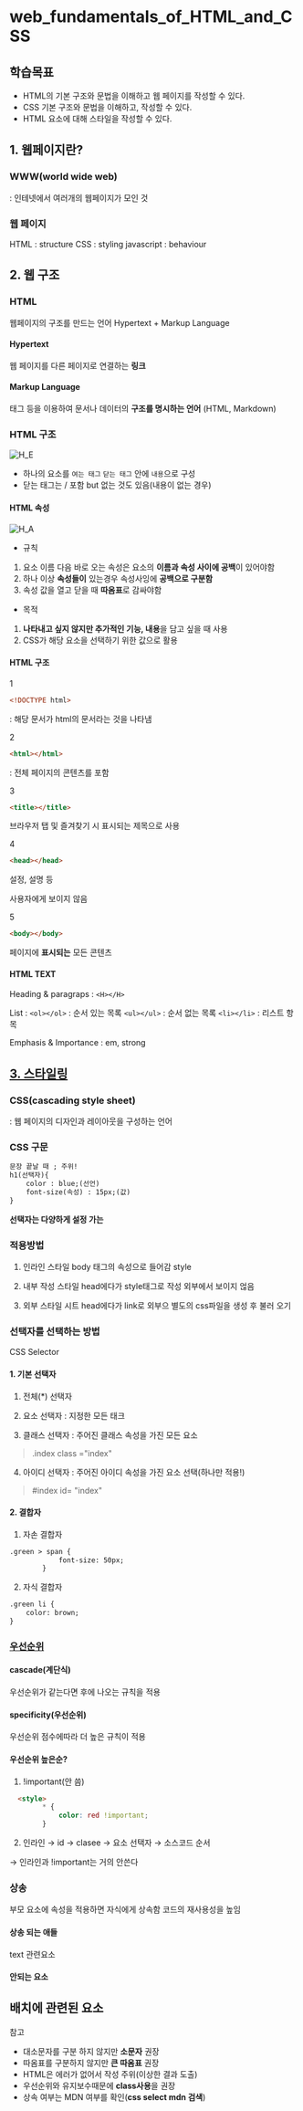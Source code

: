 # web_fundamentals_of_HTML_and_CSS

## 학습목표
- HTML의 기본 구조와 문법을 이해하고 웹 페이지를 작성할 수 있다.
- CSS 기본 구조와 문법을 이해하고, 작성할 수 있다.
- HTML 요소에 대해 스타일을 작성할 수 있다.

## 1. 웹페이지란?
### WWW(world wide web) 
: 인테넷에서 여러개의 웹페이지가 모인 것

### 웹 페이지
HTML : structure
CSS : styling
javascript : behaviour

## 2. 웹 구조
### HTML
웹페이지의 구조를 만드는 언어
Hypertext + Markup Language

#### Hypertext
웹 페이지를 다른 페이지로 연결하는 **링크**

#### Markup Language
태그 등을 이용하여 문서나 데이터의 **구조를 명시하는 언어**
(HTML, Markdown)

### HTML 구조
![H_E](HTML_E.png)
- 하나의 요소를 `여는 태그` `닫는 태그` 안에 `내용`으로 구성
- 닫는 태그는 / 포함  but 없는 것도 있음(내용이 없는 경우)


#### HTML 속성
![H_A](HTML_A.png)
- 규칙

1. 요소 이름 다음 바로 오는 속성은 요소의 **이름과 속성 사이에 공백**이 있어야함
2. 하나 이상 **속성들이** 있는경우 속성사잉에 **공백으로 구분함**
3. 속성 값을 열고 닫을 때 **따옴표**로 감싸야함

- 목적
1. **나타내고 싶지 않지만 추가적인 기능, 내용**을 담고 싶을 때 사용
2. CSS가 해당 요소을 선택하기 위한 값으로 활용

#### HTML 구조
1
```html
<!DOCTYPE html>
```
 : 해당 문서가 html의 문서라는 것을 나타냄

2
 ```html
<html></html>
```
: 전체 페이지의 콘텐츠를 포함

3
 ```html
<title></title>
```
브라우저 탭 및 즐겨찾기 시 표시되는 제목으로 사용

4
 ```html
<head></head>
```
설정, 설명 등

사용자에게 보이지 않음

5
 ```html
<body></body>
```
페이지에 **표시되는** 모든 콘텐츠


#### HTML TEXT
Heading & paragraps : `<H></H>`

List : 
    `<ol></ol>` : 순서 있는 목록 
    `<ul></ul>` : 순서 없는 목록
    `<li></li>` : 리스트 항목

Emphasis & Importance : em, strong


## [3. 스타일링](01.HTML)

### CSS(cascading style sheet)
: 웹 페이지의 디자인과 레이아웃을 구성하는 언어

### CSS 구문
```HTML
문장 끝날 때 ; 주위!
h1(선택자){
    color : blue;(선언)
    font-size(속성) : 15px;(값)
}
```

**선택자는 다양하게 설정 가는**


### 적용방법
1. 인라인 스타일
body 태그의 속성으로 들어감
style

2. 내부 작성 스타일
head에다가 style태그로 작성
외부에서 보이지 얺음

3. 외부 스타일 시트
head에다가 link로 외부으 별도의 css파일을 생성 후 불러 오기


### 선택자를 선택하는 방법
CSS Selector
#### 1. 기본 선택자

1. 전체(*) 선택자

2. 요소 선택자 
: 지정한 모든 태크

3. 클래스 선택자
: 주어진 클래스 속성을 가진 모든 요소 
> .index class ="index"

4. 아이디 선택자
: 주어진 아이디 속성을 가진 요소 선택(하나만 적용!)
> #index id= "index"

#### 2. 결합자
    
1. 자손 결합자
```html
.green > span {
            font-size: 50px;
        }
```

2. 자식 결합자
```html
.green li {
    color: brown;
}
```


### [우선순위](01-2.HTML)
#### cascade(계단식)
우선순위가 같는다면 후에 나오는 규칙을 적용

#### specificity(우선순위)
우선순위 점수에따라 더 높은 규칙이 적용



#### 우선순위 높은순?
1. !important(안 씀)
```html
  <style>
        * {
            color: red !important;
        }
```
2. 인라인 → id → clasee →  요소 선택자 →  소스코드 순서

→  인라인과 !important는 거의 안쓴다

### 상송
부모 요소에 속성을 적용하면 자식에게 상속함
코드의 재사용성을 높임

#### 상송 되는 애들
text 관련요소

#### 안되는 요소
배치에 관련된 요소
---
참고
- 대소문자를 구분 하지 않지만 **소문자** 권장
- 따옴표를 구분하지 않지만 **큰 따옴표** 권장
- HTML은 에러가 없어서 작성 주위(이상한 결과 도출)
- 우선순위와 유지보수때문에 **class사용**을 권장
- 상속 여부는 MDN 여부를 확인(**css select mdn 검색**)